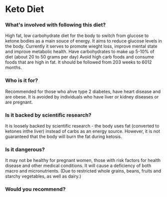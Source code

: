 # Keto Diet
### What's involved with following this diet? 
High fat, low carbohydrate diet for the body to switch from glucose to ketone bodies as a main souce of energy. It aims to reduce glucose levels in the body. Currently it serves to promote wieght loss, improve mental state and improve metabolic health. 
Have carbohydrates to make up 5-10% of diet (about 20 to 50 grams per day)
Avoid high carb foods and consume foods that are high in fat. It should be followed from 203 weeks to 6012 months. 
### Who is it for? 
Recommended for those who ahve type 2 diabetes, have heart disease and are obese. It is avoided by individuals who have liver or kidney diseases or are pregnant. 
### Is it backed by scientific research? 
It is loosely backed by scientific research - the body uses fat (converted to ketones inthe liver) instead of carbs as an energy source. However, it is not guaranteed that the body will burn the fat during ketosis. 
### Is it dangerous? 
It may not be healthy for pregnant women, those with risk factors for health disease and other medical conditions. 
It will cause a deficiency of both macro and micronutrients. (Due to restricted whole grains, beans, fruits and starchy vegetables, as well as dairy.)
### Would you recommend? 